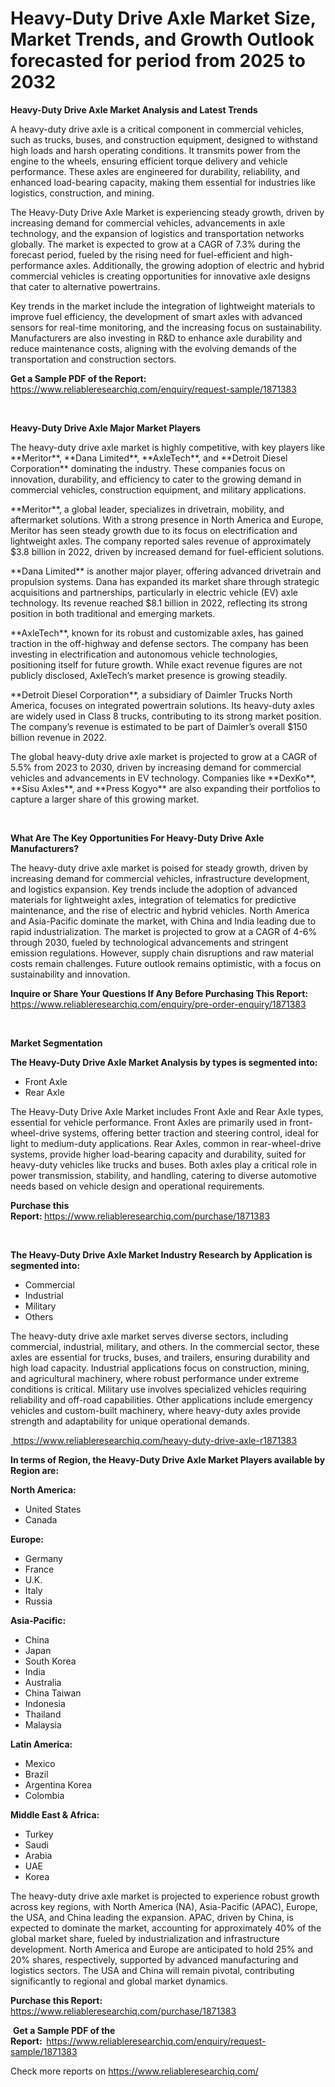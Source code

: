 <p><h1>Heavy-Duty Drive Axle Market Size, Market Trends, and Growth Outlook forecasted for period from 2025 to 2032</h1></p><p><strong>Heavy-Duty Drive Axle Market Analysis and Latest Trends</strong></p>
<p><p>A heavy-duty drive axle is a critical component in commercial vehicles, such as trucks, buses, and construction equipment, designed to withstand high loads and harsh operating conditions. It transmits power from the engine to the wheels, ensuring efficient torque delivery and vehicle performance. These axles are engineered for durability, reliability, and enhanced load-bearing capacity, making them essential for industries like logistics, construction, and mining.</p><p>The Heavy-Duty Drive Axle Market is experiencing steady growth, driven by increasing demand for commercial vehicles, advancements in axle technology, and the expansion of logistics and transportation networks globally. The market is expected to grow at a CAGR of 7.3% during the forecast period, fueled by the rising need for fuel-efficient and high-performance axles. Additionally, the growing adoption of electric and hybrid commercial vehicles is creating opportunities for innovative axle designs that cater to alternative powertrains.</p><p>Key trends in the market include the integration of lightweight materials to improve fuel efficiency, the development of smart axles with advanced sensors for real-time monitoring, and the increasing focus on sustainability. Manufacturers are also investing in R&D to enhance axle durability and reduce maintenance costs, aligning with the evolving demands of the transportation and construction sectors.</p></p>
<p><strong>Get a Sample PDF of the Report:&nbsp;</strong> <a href="https://www.reliableresearchiq.com/enquiry/request-sample/1871383?utm_campaign=103&utm_medium=2&utm_source=Github&utm_content=ia&utm_term=24012025&utm_id=heavy-duty-drive-axle">https://www.reliableresearchiq.com/enquiry/request-sample/1871383</a></p>
<p>&nbsp;</p>
<p><strong>Heavy-Duty Drive Axle Major Market Players</strong></p>
<p><p>The heavy-duty drive axle market is highly competitive, with key players like **Meritor**, **Dana Limited**, **AxleTech**, and **Detroit Diesel Corporation** dominating the industry. These companies focus on innovation, durability, and efficiency to cater to the growing demand in commercial vehicles, construction equipment, and military applications.</p><p>**Meritor**, a global leader, specializes in drivetrain, mobility, and aftermarket solutions. With a strong presence in North America and Europe, Meritor has seen steady growth due to its focus on electrification and lightweight axles. The company reported sales revenue of approximately $3.8 billion in 2022, driven by increased demand for fuel-efficient solutions.</p><p>**Dana Limited** is another major player, offering advanced drivetrain and propulsion systems. Dana has expanded its market share through strategic acquisitions and partnerships, particularly in electric vehicle (EV) axle technology. Its revenue reached $8.1 billion in 2022, reflecting its strong position in both traditional and emerging markets.</p><p>**AxleTech**, known for its robust and customizable axles, has gained traction in the off-highway and defense sectors. The company has been investing in electrification and autonomous vehicle technologies, positioning itself for future growth. While exact revenue figures are not publicly disclosed, AxleTech’s market presence is growing steadily.</p><p>**Detroit Diesel Corporation**, a subsidiary of Daimler Trucks North America, focuses on integrated powertrain solutions. Its heavy-duty axles are widely used in Class 8 trucks, contributing to its strong market position. The company’s revenue is estimated to be part of Daimler’s overall $150 billion revenue in 2022.</p><p>The global heavy-duty drive axle market is projected to grow at a CAGR of 5.5% from 2023 to 2030, driven by increasing demand for commercial vehicles and advancements in EV technology. Companies like **DexKo**, **Sisu Axles**, and **Press Kogyo** are also expanding their portfolios to capture a larger share of this growing market.</p></p>
<p>&nbsp;</p>
<p><strong>What Are The Key Opportunities For Heavy-Duty Drive Axle Manufacturers?</strong></p>
<p><p>The heavy-duty drive axle market is poised for steady growth, driven by increasing demand for commercial vehicles, infrastructure development, and logistics expansion. Key trends include the adoption of advanced materials for lightweight axles, integration of telematics for predictive maintenance, and the rise of electric and hybrid vehicles. North America and Asia-Pacific dominate the market, with China and India leading due to rapid industrialization. The market is projected to grow at a CAGR of 4-6% through 2030, fueled by technological advancements and stringent emission regulations. However, supply chain disruptions and raw material costs remain challenges. Future outlook remains optimistic, with a focus on sustainability and innovation.</p></p>
<p><strong>Inquire or Share Your Questions If Any Before Purchasing This Report:</strong> <a href="https://www.reliableresearchiq.com/enquiry/pre-order-enquiry/1871383?utm_campaign=103&utm_medium=2&utm_source=Github&utm_content=ia&utm_term=24012025&utm_id=heavy-duty-drive-axle">https://www.reliableresearchiq.com/enquiry/pre-order-enquiry/1871383</a></p>
<p>&nbsp;</p>
<p><strong>Market Segmentation</strong></p>
<p><strong>The Heavy-Duty Drive Axle Market Analysis by types is segmented into:</strong></p>
<p><ul><li>Front Axle</li><li>Rear Axle</li></ul></p>
<p><p>The Heavy-Duty Drive Axle Market includes Front Axle and Rear Axle types, essential for vehicle performance. Front Axles are primarily used in front-wheel-drive systems, offering better traction and steering control, ideal for light to medium-duty applications. Rear Axles, common in rear-wheel-drive systems, provide higher load-bearing capacity and durability, suited for heavy-duty vehicles like trucks and buses. Both axles play a critical role in power transmission, stability, and handling, catering to diverse automotive needs based on vehicle design and operational requirements.</p></p>
<p><strong>Purchase this Report:&nbsp;</strong><a href="https://www.reliableresearchiq.com/purchase/1871383?utm_campaign=103&utm_medium=2&utm_source=Github&utm_content=ia&utm_term=24012025&utm_id=heavy-duty-drive-axle">https://www.reliableresearchiq.com/purchase/1871383</a></p>
<p>&nbsp;</p>
<p><strong>The Heavy-Duty Drive Axle Market Industry Research by Application is segmented into:</strong></p>
<p><ul><li>Commercial</li><li>Industrial</li><li>Military</li><li>Others</li></ul></p>
<p><p>The heavy-duty drive axle market serves diverse sectors, including commercial, industrial, military, and others. In the commercial sector, these axles are essential for trucks, buses, and trailers, ensuring durability and high load capacity. Industrial applications focus on construction, mining, and agricultural machinery, where robust performance under extreme conditions is critical. Military use involves specialized vehicles requiring reliability and off-road capabilities. Other applications include emergency vehicles and custom-built machinery, where heavy-duty axles provide strength and adaptability for unique operational demands.</p></p>
<p><a href="https://www.reliableresearchiq.com/heavy-duty-drive-axle-r1871383?utm_campaign=103&utm_medium=2&utm_source=Github&utm_content=ia&utm_term=24012025&utm_id=heavy-duty-drive-axle">&nbsp;https://www.reliableresearchiq.com/heavy-duty-drive-axle-r1871383</a></p>
<p><strong>In terms of Region, the Heavy-Duty Drive Axle Market Players available by Region are:</strong></p>
<p>
    <p> <strong> North America: </strong>
        <ul>
            <li>United States</li>
            <li>Canada</li>
        </ul>
        </p> 
    <p> <strong> Europe: </strong>
        <ul>
            <li>Germany</li>
            <li>France</li>
            <li>U.K.</li>
            <li>Italy</li>
            <li>Russia</li>
        </ul>
        </p> 
    <p> <strong> Asia-Pacific: </strong>
        <ul>
            <li>China</li>
            <li>Japan</li>
            <li>South Korea</li>
            <li>India</li>
            <li>Australia</li>
            <li>China Taiwan</li>
            <li>Indonesia</li>
            <li>Thailand</li>
            <li>Malaysia</li>
        </ul>
        </p> 
    <p> <strong> Latin America: </strong>
        <ul>
            <li>Mexico</li>
            <li>Brazil</li>
            <li>Argentina Korea</li>
            <li>Colombia</li>
        </ul>
        </p> 
    <p> <strong> Middle East & Africa: </strong>
        <ul>
            <li>Turkey</li>
            <li>Saudi</li>
            <li>Arabia</li>
            <li>UAE</li>
            <li>Korea</li>
        </ul>
    </p>
    </p>
<p><p>The heavy-duty drive axle market is projected to experience robust growth across key regions, with North America (NA), Asia-Pacific (APAC), Europe, the USA, and China leading the expansion. APAC, driven by China, is expected to dominate the market, accounting for approximately 40% of the global market share, fueled by industrialization and infrastructure development. North America and Europe are anticipated to hold 25% and 20% shares, respectively, supported by advanced manufacturing and logistics sectors. The USA and China will remain pivotal, contributing significantly to regional and global market dynamics.</p></p>
<p><strong>Purchase this Report: </strong><a href="https://www.reliableresearchiq.com/purchase/1871383?utm_campaign=103&utm_medium=2&utm_source=Github&utm_content=ia&utm_term=24012025&utm_id=heavy-duty-drive-axle">https://www.reliableresearchiq.com/purchase/1871383</a></p>
<p>&nbsp;<strong>Get a Sample PDF of the Report:&nbsp;&nbsp;</strong><a href="https://www.reliableresearchiq.com/enquiry/request-sample/1871383?utm_campaign=103&utm_medium=2&utm_source=Github&utm_content=ia&utm_term=24012025&utm_id=heavy-duty-drive-axle">https://www.reliableresearchiq.com/enquiry/request-sample/1871383</a></p>
<p><strong></strong></p>
<p>Check more reports on <a href="https://www.reliableresearchiq.com/?utm_campaign=103&utm_medium=2&utm_source=Github&utm_content=ia&utm_term=24012025&utm_id=heavy-duty-drive-axle">https://www.reliableresearchiq.com/</a></p>